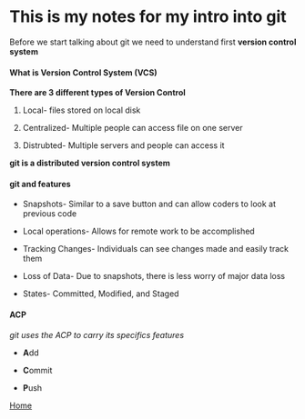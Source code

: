 # This is my notes for my intro into git

Before we start talking about git we need to understand first **version control system**

#### What is Version Control System (VCS) 

**There are 3 different types of Version Control**

1. Local- files stored on local disk

2. Centralized- Multiple people can access file on one server

3. Distrubted- Multiple servers and people can access it

**git is a distributed version control system** 

#### git and features 

- Snapshots- Similar to a save button and can allow coders to look at previous code 

- Local operations- Allows for remote work to be accomplished

- Tracking Changes- Individuals can see changes made and easily track them

- Loss of Data- Due to snapshots, there is less worry of major data loss

- States-  Committed, Modified, and Staged

#### ACP 

*git uses the ACP to carry its specifics features* 

* **A**dd 

* **C**ommit 

* **P**ush 


[Home](https://quekicruz.github.io/reading-notes/)
